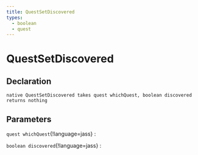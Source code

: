 ```yaml
---
title: QuestSetDiscovered
types:
  - boolean
  - quest
---
```


# QuestSetDiscovered

## Declaration

```jass
native QuestSetDiscovered takes quest whichQuest, boolean discovered returns nothing
```

## Parameters
`quest whichQuest`{!language=jass}
: 

`boolean discovered`{!language=jass}
: 

